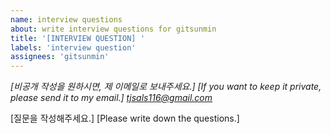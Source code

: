 ```yaml
---
name: interview questions
about: write interview questions for gitsunmin
title: '[INTERVIEW QUESTION] '
labels: 'interview question'
assignees: 'gitsunmin'
---
```


*[비공개 작성을 원하시면, 제 이메일로 보내주세요.]*
*[If you want to keep it private, please send it to my email.]*
*[tjsals116@gmail.com](tjsals116@gmail.com)*

[질문을 작성해주세요.]
[Please write down the questions.]
